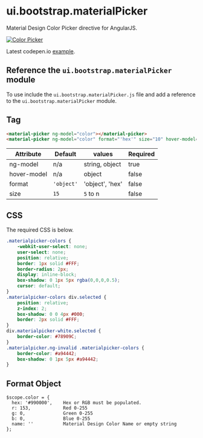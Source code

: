# ui.bootstrap.materialPicker

Material Design Color Picker directive for AngularJS.

[![Color Picker](http://i.imgur.com/k1YbW7f.png)](http://codepen.io/templarian/pen/jPyvpv)

Latest codepen.io [example](http://codepen.io/templarian/pen/jPyvpv).

## Reference the `ui.bootstrap.materialPicker` module

To use include the `ui.bootstrap.materialPicker.js` file and add a reference to the `ui.bootstrap.materialPicker` module.

## Tag

```html
<material-picker ng-model="color"></material-picker>
<material-picker ng-model="color" format="'hex'" size="10" hover-model="hoverColor" size="15"></material-picker>
```

| Attribute   | Default    | values          | Required |
|-------------|------------|-----------------|----------|
| ng-model    | n/a   | string, object       | true |
| hover-model | n/a        | object          | false |
| format      | `'object'` | 'object', 'hex' | false |
| size        | `15`       | `5` to n        | false |

## CSS

The required CSS is below.

```css
.materialpicker-colors {
    -webkit-user-select: none;
    user-select: none;
    position: relative;
    border: 1px solid #FFF;
    border-radius: 2px;
    display: inline-block;
    box-shadow: 0 1px 5px rgba(0,0,0,0.5);
    cursor: default;
}
.materialpicker-colors div.selected {
    position: relative;
    z-index: 2;
    box-shadow: 0 0 4px #000;
    border: 2px solid #FFF;
}
div.materialpicker-white.selected {
    border-color: #78909C;
}
.materialpicker.ng-invalid .materialpicker-colors {
    border-color: #a94442;
    box-shadow: 0 1px 5px #a94442;
}
```

## Format Object

```
$scope.color = {
  hex: '#990000',    Hex or RGB must be populated.
  r: 153,            Red 0-255
  g: 0,              Green 0-255
  b: 0,              Blue 0-255
  name: ''           Material Design Color Name or empty string
};
```
